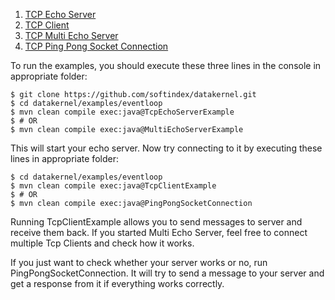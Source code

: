 1. [TCP Echo Server](https://github.com/softindex/datakernel/blob/master/examples/net/src/main/java/io/datakernel/examples/TcpEchoServerExample.java)
2. [TCP Client](https://github.com/softindex/datakernel/blob/master/examples/net/src/main/java/io/datakernel/examples/TcpClientExample.java)
3. [TCP Multi Echo Server](https://github.com/softindex/datakernel/blob/master/examples/net/src/main/java/io/datakernel/examples/MultiEchoServerExample.java)
4. [TCP Ping Pong Socket Connection](https://github.com/softindex/datakernel/blob/master/examples/net/src/main/java/io/datakernel/examples/PingPongSocketConnection.java)

To run the examples, you should execute these three lines in the console in appropriate folder:
```
$ git clone https://github.com/softindex/datakernel.git
$ cd datakernel/examples/eventloop
$ mvn clean compile exec:java@TcpEchoServerExample
$ # OR
$ mvn clean compile exec:java@MultiEchoServerExample
```

This will start your echo server. Now try connecting to it by executing these lines in appropriate folder:
```
$ cd datakernel/examples/eventloop
$ mvn clean compile exec:java@TcpClientExample
$ # OR
$ mvn clean compile exec:java@PingPongSocketConnection
```

Running TcpClientExample allows you to send messages to server and receive them back. If you started Multi Echo Server, 
feel free to connect multiple Tcp Clients and check how it works. 

If you just want to check whether your server works or no, run PingPongSocketConnection. It will try to send a message 
to your server and get a response from it if everything works correctly.
